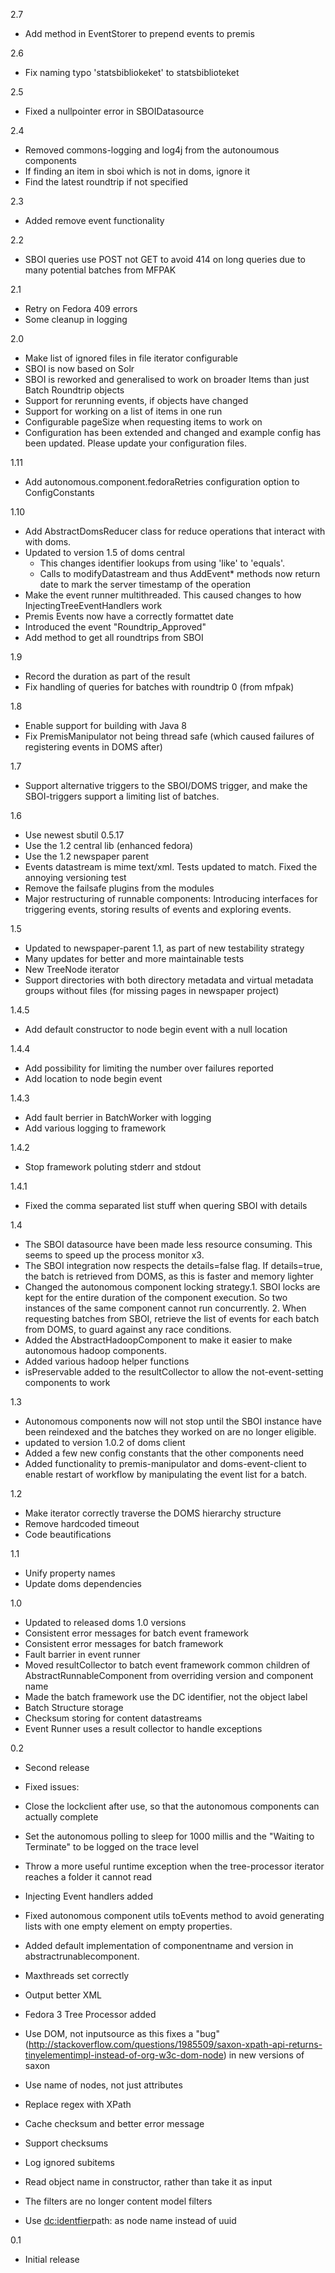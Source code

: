 2.7
* Add method in EventStorer to prepend events to premis

2.6
* Fix naming typo 'statsbibliokeket' to statsbiblioteket

2.5
* Fixed a nullpointer error in SBOIDatasource

2.4
* Removed commons-logging and log4j from the autonoumous components
* If finding an item in sboi which is not in doms, ignore it
* Find the latest roundtrip if not specified

2.3
* Added remove event functionality

2.2
* SBOI queries use POST not GET to avoid 414 on long queries due to many potential batches from MFPAK

2.1
* Retry on Fedora 409 errors
* Some cleanup in logging

2.0
* Make list of ignored files in file iterator configurable
* SBOI is now based on Solr
* SBOI is reworked and generalised to work on broader Items than just Batch Roundtrip objects
* Support for rerunning events, if objects have changed
* Support for working on a list of items in one run
* Configurable pageSize when requesting items to work on
* Configuration has been extended and changed and example config has been updated. Please update your configuration files.

1.11
* Add autonomous.component.fedoraRetries configuration option to ConfigConstants

1.10
* Add AbstractDomsReducer class for reduce operations that interact with with doms. 
* Updated to version 1.5 of doms central 
  * This changes identifier lookups from using 'like' to 'equals'. 
  * Calls to modifyDatastream and thus AddEvent* methods now return date to mark the server timestamp of the operation
* Make the event runner multithreaded. This caused changes to how InjectingTreeEventHandlers work
* Premis Events now have a correctly formattet date
* Introduced the event "Roundtrip_Approved"
* Add method to get all roundtrips from SBOI

1.9
* Record the duration as part of the result
* Fix handling of queries for batches with roundtrip 0 (from mfpak)

1.8
* Enable support for building with Java 8
* Fix PremisManipulator not being thread safe (which caused failures of registering events in DOMS after)

1.7
* Support alternative triggers to the SBOI/DOMS trigger, and make the SBOI-triggers support a limiting list of batches.

1.6
* Use newest sbutil 0.5.17
* Use the 1.2 central lib (enhanced fedora)
* Use the 1.2 newspaper parent
* Events datastream is mime text/xml. Tests updated to match. Fixed the annoying versioning test
* Remove the failsafe plugins from the modules
* Major restructuring of runnable components: Introducing interfaces for triggering events, storing results of events and exploring events.

1.5
* Updated to newspaper-parent 1.1, as part of new testability strategy
* Many updates for better and more maintainable tests
* New TreeNode iterator
* Support directories with both directory metadata and virtual metadata groups without files (for missing pages in newspaper project)

1.4.5
* Add default constructor to node begin event with a null location

1.4.4
* Add possibility for limiting the number over failures reported
* Add location to node begin event

1.4.3
* Add fault berrier in BatchWorker with logging
* Add various logging to framework

1.4.2
* Stop framework poluting stderr and stdout

1.4.1
* Fixed the comma separated list stuff when quering SBOI with details

1.4
* The SBOI datasource have been made less resource consuming. This seems to speed up the process monitor x3.
* The SBOI integration now respects the details=false flag. If details=true, the batch is retrieved from DOMS, as this is faster and memory lighter
* Changed the autonomous component locking strategy.1. SBOI locks are kept for the entire duration of the component execution. So two instances of the same component cannot run concurrently. 2. When requesting batches from SBOI, retrieve the list of events for each batch from DOMS, to guard against any race conditions.
* Added the AbstractHadoopComponent to make it easier to make autonomous hadoop components.
* Added various hadoop helper functions
* isPreservable added to the resultCollector to allow the not-event-setting components to work

1.3
* Autonomous components now will not stop until the SBOI instance have been reindexed and the batches they worked on are no longer eligible.
* updated to version 1.0.2 of doms client
* Added a few new config constants that the other components need
* Added functionality to premis-manipulator and doms-event-client to enable restart of workflow by manipulating the event list for a batch.

1.2
* Make iterator correctly traverse the DOMS hierarchy structure
* Remove hardcoded timeout
* Code beautifications

1.1
* Unify property names
* Update doms dependencies

1.0
* Updated to released doms 1.0 versions
* Consistent error messages for batch event framework
* Consistent error messages for batch framework
* Fault barrier in event runner
* Moved resultCollector to batch event framework common children of AbstractRunnableComponent from overriding version and component name
* Made the batch framework use the DC identifier, not the object label
* Batch Structure storage
* Checksum storing for content datastreams
* Event Runner uses a result collector to handle exceptions

0.2
* Second release

* Fixed issues:
 * Close the lockclient after use, so that the autonomous components can actually complete
 * Set the autonomous polling to sleep for 1000 millis and the "Waiting to Terminate" to be logged on the trace level
 * Throw a more useful runtime exception when the tree-processor iterator reaches a folder it cannot read
 * Injecting Event handlers added
 * Fixed autonomous component utils toEvents method to avoid generating lists with one empty element on empty properties.
 * Added default implementation of componentname and version in abstractrunablecomponent.
 * Maxthreads set correctly
 * Output better XML

* Fedora 3 Tree Processor added
 * Use DOM, not inputsource as this fixes a "bug" (http://stackoverflow.com/questions/1985509/saxon-xpath-api-returns-tinyelementimpl-instead-of-org-w3c-dom-node) in new versions of saxon
 * Use name of nodes, not just attributes
 * Replace regex with XPath
 * Cache checksum and better error message
 * Support checksums
 * Log ignored subitems
 * Read object name in constructor, rather than take it as input
 * The filters are no longer content model filters
 * Use <dc:identfier>path: as node name instead of uuid

0.1
* Initial release

